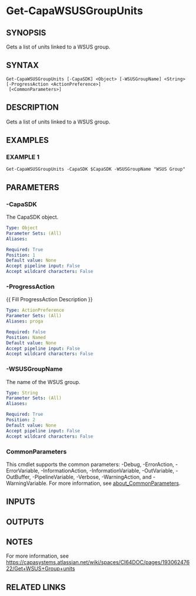 # Get-CapaWSUSGroupUnits

## SYNOPSIS
Gets a list of units linked to a WSUS group.

## SYNTAX

```
Get-CapaWSUSGroupUnits [-CapaSDK] <Object> [-WSUSGroupName] <String> [-ProgressAction <ActionPreference>]
 [<CommonParameters>]
```

## DESCRIPTION
Gets a list of units linked to a WSUS group.

## EXAMPLES

### EXAMPLE 1
```
Get-CapaWSUSGroupUnits -CapaSDK $CapaSDK -WSUSGroupName "WSUS Group"
```

## PARAMETERS

### -CapaSDK
The CapaSDK object.

```yaml
Type: Object
Parameter Sets: (All)
Aliases:

Required: True
Position: 1
Default value: None
Accept pipeline input: False
Accept wildcard characters: False
```

### -ProgressAction
{{ Fill ProgressAction Description }}

```yaml
Type: ActionPreference
Parameter Sets: (All)
Aliases: proga

Required: False
Position: Named
Default value: None
Accept pipeline input: False
Accept wildcard characters: False
```

### -WSUSGroupName
The name of the WSUS group.

```yaml
Type: String
Parameter Sets: (All)
Aliases:

Required: True
Position: 2
Default value: None
Accept pipeline input: False
Accept wildcard characters: False
```

### CommonParameters
This cmdlet supports the common parameters: -Debug, -ErrorAction, -ErrorVariable, -InformationAction, -InformationVariable, -OutVariable, -OutBuffer, -PipelineVariable, -Verbose, -WarningAction, and -WarningVariable. For more information, see [about_CommonParameters](http://go.microsoft.com/fwlink/?LinkID=113216).

## INPUTS

## OUTPUTS

## NOTES
For more information, see https://capasystems.atlassian.net/wiki/spaces/CI64DOC/pages/19306247622/Get+WSUS+Group+units

## RELATED LINKS
